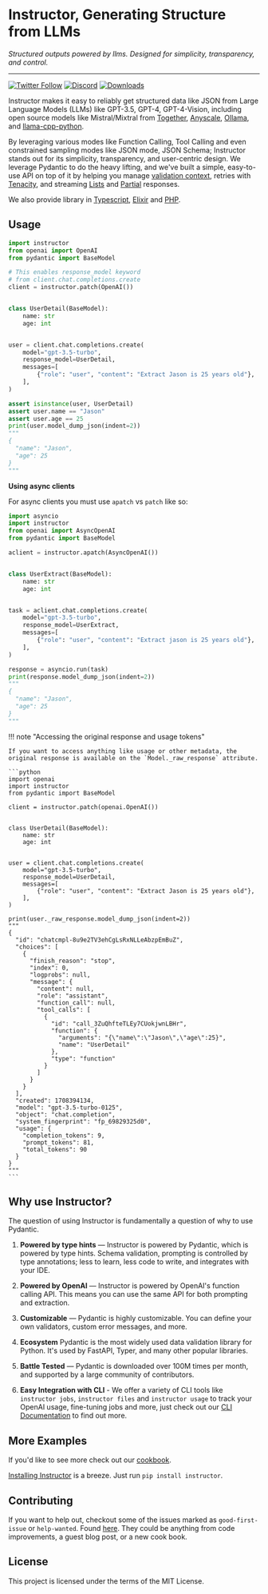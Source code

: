 # Instructor, Generating Structure from LLMs

_Structured outputs powered by llms. Designed for simplicity, transparency, and control._

---

[![Twitter Follow](https://img.shields.io/twitter/follow/jxnlco?style=social)](https://twitter.com/jxnlco)
[![Discord](https://img.shields.io/discord/1192334452110659664?label=discord)](https://discord.gg/CV8sPM5k5Y)
[![Downloads](https://img.shields.io/pypi/dm/instructor.svg)](https://pypi.python.org/pypi/instructor)

Instructor makes it easy to reliably get structured data like JSON from Large Language Models (LLMs) like GPT-3.5, GPT-4, GPT-4-Vision, including open source models like Mistral/Mixtral from [Together](./hub/together.md), [Anyscale](./hub/anyscale.md), [Ollama](./hub/ollama.md), and [llama-cpp-python](./hub/llama-cpp-python.md).

By leveraging various modes like Function Calling, Tool Calling and even constrained sampling modes like JSON mode, JSON Schema; Instructor stands out for its simplicity, transparency, and user-centric design. We leverage Pydantic to do the heavy lifting, and we've built a simple, easy-to-use API on top of it by helping you manage [validation context](./concepts/reask_validation.md), retries with [Tenacity](./concepts/retrying.md), and streaming [Lists](./concepts/lists.md) and [Partial](./concepts/partial.md) responses.

We also provide library in [Typescript](https://instructor-ai.github.io/instructor-js/), [Elixir](https://github.com/thmsmlr/instructor_ex/) and [PHP](https://github.com/cognesy/instructor-php/).

## Usage

```py
import instructor
from openai import OpenAI
from pydantic import BaseModel

# This enables response_model keyword
# from client.chat.completions.create
client = instructor.patch(OpenAI())


class UserDetail(BaseModel):
    name: str
    age: int


user = client.chat.completions.create(
    model="gpt-3.5-turbo",
    response_model=UserDetail,
    messages=[
        {"role": "user", "content": "Extract Jason is 25 years old"},
    ],
)

assert isinstance(user, UserDetail)
assert user.name == "Jason"
assert user.age == 25
print(user.model_dump_json(indent=2))
"""
{
  "name": "Jason",
  "age": 25
}
"""
```

**Using async clients**

For async clients you must use `apatch` vs `patch` like so:

```py
import asyncio
import instructor
from openai import AsyncOpenAI
from pydantic import BaseModel

aclient = instructor.apatch(AsyncOpenAI())


class UserExtract(BaseModel):
    name: str
    age: int


task = aclient.chat.completions.create(
    model="gpt-3.5-turbo",
    response_model=UserExtract,
    messages=[
        {"role": "user", "content": "Extract jason is 25 years old"},
    ],
)

response = asyncio.run(task)
print(response.model_dump_json(indent=2))
"""
{
  "name": "Jason",
  "age": 25
}
"""
```

!!! note "Accessing the original response and usage tokens"

    If you want to access anything like usage or other metadata, the original response is available on the `Model._raw_response` attribute.

    ```python
    import openai
    import instructor
    from pydantic import BaseModel

    client = instructor.patch(openai.OpenAI())


    class UserDetail(BaseModel):
        name: str
        age: int


    user = client.chat.completions.create(
        model="gpt-3.5-turbo",
        response_model=UserDetail,
        messages=[
            {"role": "user", "content": "Extract Jason is 25 years old"},
        ],
    )

    print(user._raw_response.model_dump_json(indent=2))
    """
    {
      "id": "chatcmpl-8u9e2TV3ehCgLsRxNLLeAbzpEmBuZ",
      "choices": [
        {
          "finish_reason": "stop",
          "index": 0,
          "logprobs": null,
          "message": {
            "content": null,
            "role": "assistant",
            "function_call": null,
            "tool_calls": [
              {
                "id": "call_3ZuQhfteTLEy7CUokjwnLBHr",
                "function": {
                  "arguments": "{\"name\":\"Jason\",\"age\":25}",
                  "name": "UserDetail"
                },
                "type": "function"
              }
            ]
          }
        }
      ],
      "created": 1708394134,
      "model": "gpt-3.5-turbo-0125",
      "object": "chat.completion",
      "system_fingerprint": "fp_69829325d0",
      "usage": {
        "completion_tokens": 9,
        "prompt_tokens": 81,
        "total_tokens": 90
      }
    }
    """
    ```

## Why use Instructor?

The question of using Instructor is fundamentally a question of why to use Pydantic.

1. **Powered by type hints** — Instructor is powered by Pydantic, which is powered by type hints. Schema validation, prompting is controlled by type annotations; less to learn, less code to write, and integrates with your IDE.

2. **Powered by OpenAI** — Instructor is powered by OpenAI's function calling API. This means you can use the same API for both prompting and extraction.

3. **Customizable** — Pydantic is highly customizable. You can define your own validators, custom error messages, and more.

4. **Ecosystem** Pydantic is the most widely used data validation library for Python. It's used by FastAPI, Typer, and many other popular libraries.

5. **Battle Tested** — Pydantic is downloaded over 100M times per month, and supported by a large community of contributors.

6. **Easy Integration with CLI** - We offer a variety of CLI tools like `instructor jobs`, `instructor files` and `instructor usage` to track your OpenAI usage, fine-tuning jobs and more, just check out our [CLI Documentation](cli/index.md) to find out more.

## More Examples

If you'd like to see more check out our [cookbook](examples/index.md).

[Installing Instructor](installation.md) is a breeze. Just run `pip install instructor`.

## Contributing

If you want to help out, checkout some of the issues marked as `good-first-issue` or `help-wanted`. Found [here](https://github.com/jxnl/instructor/labels/good%20first%20issue). They could be anything from code improvements, a guest blog post, or a new cook book.

## License

This project is licensed under the terms of the MIT License.
